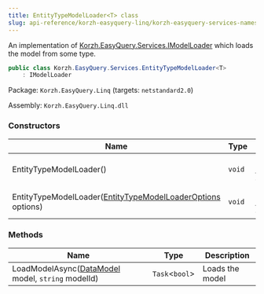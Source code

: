 ```yaml
---
title: EntityTypeModelLoader<T> class
slug: api-reference/korzh-easyquery-linq/korzh-easyquery-services-namespace/entitytypemodelloader-t--class
---
```


An implementation of [Korzh.EasyQuery.Services.IModelLoader](//easyquery/docs/api-reference/korzh-easyquery/korzh-easyquery-services-namespace/imodelloader-interface)  which loads the model from some type.
```csharp
public class Korzh.EasyQuery.Services.EntityTypeModelLoader<T>
    : IModelLoader

```
Package: `Korzh.EasyQuery.Linq` (targets: `netstandard2.0`)

Assembly: `Korzh.EasyQuery.Linq.dll`

### Constructors

| Name | Type | Description | 
| --- | --- | --- | 
| EntityTypeModelLoader() | `void` | Initializes a new instance of the [Korzh.EasyQuery.Services.EntityTypeModelLoader`1](//easyquery/docs/api-reference/korzh-easyquery-linq/korzh-easyquery-services-namespace/entitytypemodelloader-t--class) class. | 
| EntityTypeModelLoader([EntityTypeModelLoaderOptions](//easyquery/docs/api-reference/korzh-easyquery-linq/korzh-easyquery-services-namespace/entitytypemodelloaderoptions-class) options) | `void` | Initializes a new instance of the [Korzh.EasyQuery.Services.EntityTypeModelLoader`1](//easyquery/docs/api-reference/korzh-easyquery-linq/korzh-easyquery-services-namespace/entitytypemodelloader-t--class) class. | 


### Methods

| Name | Type | Description | 
| --- | --- | --- | 
| LoadModelAsync([DataModel](//easyquery/docs/api-reference/korzh-easyquery/korzh-easyquery-namespace/datamodel-class) model, `string` modelId) | `Task`&lt;`bool`&gt; | Loads the model |
